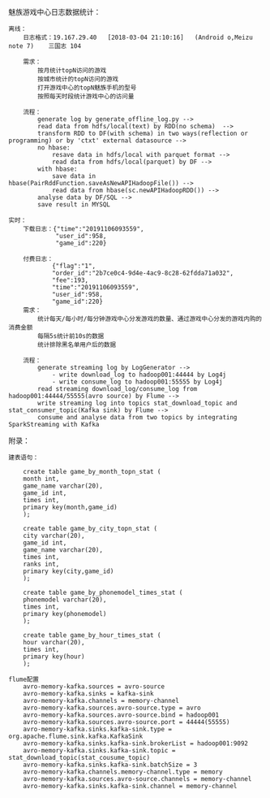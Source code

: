 魅族游戏中心日志数据统计：

    离线：
        日志格式：19.167.29.40   [2018-03-04 21:10:16]   (Android o,Meizu note 7)    三国志 104
        
        需求：
            按月统计topN访问的游戏
            按城市统计的topN访问的游戏
            打开游戏中心的topN魅族手机的型号
            按照每天时段统计游戏中心的访问量

        流程：
            generate log by generate_offline_log.py -->
            read data from hdfs/local(text) by RDD(no schema)  -->
            transform RDD to DF(with schema) in two ways(reflection or programming) or by 'ctxt' external datasource -->
            no hbase:
                resave data in hdfs/local with parquet format -->
                read data from hdfs/local(parquet) by DF -->
            with hbase:
                save data in hbase(PairRddFunction.saveAsNewAPIHadoopFile()) -->
                read data from hbase(sc.newAPIHadoopRDD()) -->
            analyse data by DF/SQL -->
            save result in MYSQL

    实时：
        下载日志：{"time":"20191106093559",
                 "user_id":958,
                 "game_id":220}

        付费日志：
                {"flag":"1",
                "order_id":"2b7ce0c4-9d4e-4ac9-8c28-62fdda71a032",
                "fee":193,
                "time":"20191106093559",
                "user_id":958,
                "game_id":220}
        需求：
            统计每天/每小时/每分钟游戏中心分发游戏的数量、通过游戏中心分发的游戏内购的消费金额
            每隔5s统计前10s的数据
            统计排除黑名单用户后的数据

        流程：
            generate streaming log by LogGenerator -->
                - write download_log to hadoop001:44444 by Log4j
                - write consume_log to hadoop001:55555 by Log4j
            read streaming download_log/consume_log from hadoop001:44444/55555(avro source) by Flume -->
            write streaming log into topics stat_download_topic and stat_consumer_topic(Kafka sink) by Flume -->
            consume and analyse data from two topics by integrating SparkStreaming with Kafka



附录：

    建表语句：
    
        create table game_by_month_topn_stat (
        month int,
        game_name varchar(20),
        game_id int,
        times int,
        primary key(month,game_id)
        );

        create table game_by_city_topn_stat (
        city varchar(20),
        game_id int,
        game_name varchar(20),
        times int,
        ranks int,
        primary key(city,game_id)
        );

        create table game_by_phonemodel_times_stat (
        phonemodel varchar(20),
        times int,
        primary key(phonemodel)
        );

        create table game_by_hour_times_stat (
        hour varchar(20),
        times int,
        primary key(hour)
        );

    flume配置
        avro-memory-kafka.sources = avro-source
        avro-memory-kafka.sinks = kafka-sink
        avro-memory-kafka.channels = memory-channel
        avro-memory-kafka.sources.avro-source.type = avro
        avro-memory-kafka.sources.avro-source.bind = hadoop001
        avro-memory-kafka.sources.avro-source.port = 44444(55555)
        avro-memory-kafka.sinks.kafka-sink.type = org.apache.flume.sink.kafka.KafkaSink
        avro-memory-kafka.sinks.kafka-sink.brokerList = hadoop001:9092
        avro-memory-kafka.sinks.kafka-sink.topic = stat_download_topic(stat_cousume_topic)
        avro-memory-kafka.sinks.kafka-sink.batchSize = 3
        avro-memory-kafka.channels.memory-channel.type = memory
        avro-memory-kafka.sources.avro-source.channels = memory-channel
        avro-memory-kafka.sinks.kafka-sink.channel = memory-channel



